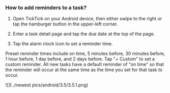 ### How to add reminders to a task?

1. Open TickTick on your Android device, then either swipe to the right or tap the hamburger button in the upper-left corner.

2. Enter a task detail page and tap the due date at the top of the page.

3. Tap the alarm clock icon to set a reminder time.

Preset reminder times include on time, 5 minutes before, 30 minutes before, 1 hour before, 1 day before, and 2 days before. Tap "+ Custom" to set a custom reminder. All new tasks have a default reminder of "on time" so that the reminder will occur at the same time as the time you set for that task to occur.

![](../newest pics/android/3.5/3.5.1.png)


